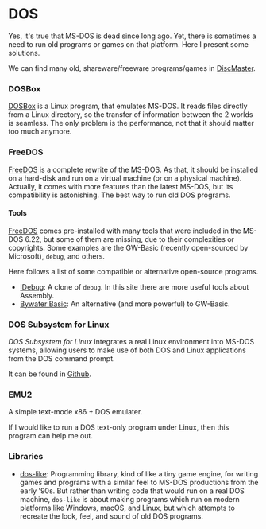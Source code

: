 DOS
===

Yes, it's true that MS-DOS is dead since long ago.
Yet, there is sometimes a need to run old programs or games on that platform.
Here I present some solutions.

We can find many old, shareware/freeware programs/games in
[DiscMaster](http://discmaster.textfiles.com/).

### DOSBox

[DOSBox](https://www.dosbox.com/) is a Linux program, that emulates MS-DOS.
It reads files directly from a Linux directory, so the transfer of information
between the 2 worlds is seamless.  The only problem is the performance, not that
it should matter too much anymore.


### FreeDOS

[FreeDOS] is a complete rewrite of the MS-DOS.
As that, it should be installed on a hard-disk and run on a virtual machine
(or on a physical machine).  Actually, it comes with more features than the
latest MS-DOS, but its compatibility is astonishing.  The best way to run old
DOS programs.

[FreeDOS]:	http://www.freedos.org/

#### Tools ####

[FreeDOS] comes pre-installed with many tools that were included in the
MS-DOS 6.22, but some of them are missing, due to their complexities or
copyrights.  Some examples are the GW-Basic (recently open-sourced by
Microsoft), `debug`, and others.

Here follows a list of some compatible or alternative open-source programs.

 - [IDebug](https://ulukai.org/ecm/web/):
   A clone of `debug`.  In this site there are more useful tools about Assembly.
 - [Bywater Basic](https://sourceforge.net/projects/bwbasic/):
   An alternative (and more powerful) to GW-Basic.


### DOS Subsystem for Linux ###

_DOS Subsystem for Linux_ integrates a real Linux environment into MS-DOS
systems, allowing users to make use of both DOS and Linux applications from the
DOS command prompt.

It can be found in [Github](https://github.com/charliesome/doslinux).


### EMU2 ###

A simple text-mode x86 + DOS emulater.

If I would like to run a DOS text-only program under Linux, then this program
can help me out.


### Libraries ###

 - [dos-like](https://github.com/mattiasgustavsson/dos-like):
   Programming library, kind of like a tiny game engine, for writing games and
   programs with a similar feel to MS-DOS productions from the early '90s.
   But rather than writing code that would run on a real DOS machine, `dos-like`
   is about making programs which run on modern platforms like Windows, macOS,
   and Linux, but which attempts to recreate the look, feel, and sound of old
   DOS programs.

